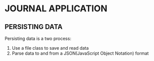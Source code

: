 # JOURNAL APPLICATION

## PERSISTING DATA

Persisting data is a two process:
1. Use a file class to save and read data
2. Parse data to and from a JSON(JavaScript Object Notation) format

